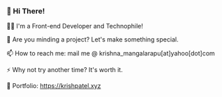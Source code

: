 ### 👋 Hi There!

👨‍💻 I'm a Front-end Developer and Technophile!

👯 Are you minding a project? Let's make something special.

📫 How to reach me: mail me @ krishna_mangalarapu[at]yahoo[dot]com

⚡ Why not try another time? It's worth it.

🧿 Portfolio: https://krishpatel.xyz

